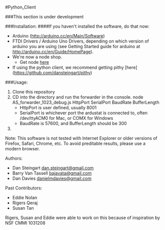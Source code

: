 #Python_Client

###This section is under development

###Installation:
####If you haven't installed the software, do that now:
- Arduino (http://arduino.cc/en/Main/Software)
- FTDI Drivers / Arduino Uno Drivers, depending on which version of arduino you are using (see Getting Started guide for arduino at http://arduino.cc/en/Guide/HomePage).
- We're now a node shop.  
   - Get node [here](http://nodejs.org/)
- If using the python client, we recommend getting pithy [here] (https://github.com/dansteingart/pithy)

###Usage:
1. Clone this repository
2. CD into the directory and run the forwarder in the console.
    node AS_forwarder_1023_debug.js HttpPort SerialPort BaudRate BufferLength
    - HttpPort is user defined, usually 8001 
    - SerialPort is whichever port the ardustat is connected to, often /dev/ttyACM0 for Mac, or COMX for Windows
    - BaudRate is 57600, and BufferLength should be 300
3. 


Note: This software is not tested with Internet Explorer or older versions of Firefox, Safari, Chrome, etc. To avoid preditable results, please use a modern browser.

Authors:
- Dan Steingart <dan.steingart@gmail.com>
- Barry Van Tassell <bajavata@gmail.com>
- Dan Davies  <danielmdavies@gmail.com>

Past Contributors:
- Eddie Nolan 
- Rigers Qeraj 
- Susan Tan 

Rigers, Susan and Eddie were able to work on this because of inspiration by NSF CMMI 1031208










